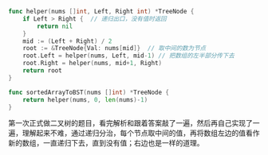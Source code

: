 ```go
func helper(nums []int, Left, Right int) *TreeNode {
	if Left > Right {  // 递归出口，没有值时返回
		return nil
	}
	mid := (Left + Right) / 2
	root := &TreeNode{Val: nums[mid]}  // 取中间的数为节点
	root.Left = helper(nums, Left, mid-1) // 把数组的左半部分传下去
	root.Right = helper(nums, mid+1, Right)
	return root
}

func sortedArrayToBST(nums []int) *TreeNode {
	return helper(nums, 0, len(nums)-1)
}

```

第一次正式做二叉树的题目，看完解析和跟着答案敲了一遍，然后再自己实现了一遍，理解起来不难，通过递归分治，每个节点取中间的值，再将数组左边的值看作新的数组，一直递归下去，直到没有值；右边也是一样的道理。